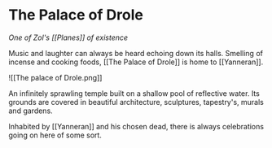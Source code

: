 # The Palace of Drole
*One of Zol's [[Planes]] of existence*

Music and laughter can always be heard echoing down its halls. Smelling of incense and cooking foods, [[The Palace of Drole]] is home to [[Yanneran]].

![[The palace of Drole.png]]

An infinitely sprawling temple built on a shallow pool of reflective water. Its grounds are covered in beautiful architecture, sculptures, tapestry's, murals and gardens.

Inhabited by [[Yanneran]] and his chosen dead, there is always celebrations going on here of some sort.